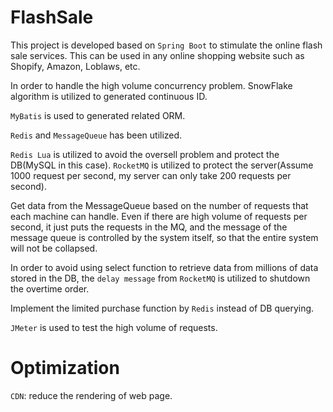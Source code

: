 # FlashSale
This project is developed based on `Spring Boot` to stimulate the online flash sale services. This can be used in any online shopping website such as Shopify, Amazon, Loblaws, etc.

In order to handle the high volume concurrency problem. SnowFlake algorithm is utilized to generated continuous ID.

`MyBatis` is used to generated related ORM.

`Redis` and `MessageQueue` has been utilized.

`Redis Lua` is utilized to avoid the oversell problem and protect the DB(MySQL in this case). `RocketMQ` is utilized to protect the server(Assume 1000 request per second, my server can only take 200 requests per second).

Get data from the MessageQueue based on the number of requests that each machine can handle. Even if there are high volume of requests per second, it just puts the requests in the MQ, and the message of the message queue is controlled by the system itself, so that the entire system will not be collapsed.

In order to avoid using select function to retrieve data from millions of data stored in the DB, the `delay message` from `RocketMQ` is utilized to shutdown the overtime order. 

Implement the limited purchase function by `Redis` instead of DB querying.

`JMeter` is used to test the high volume of requests.

# Optimization
`CDN`: reduce the rendering of web page.
